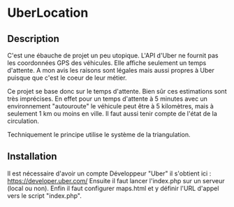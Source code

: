 # UberLocation
## Description
C'est une ébauche de projet un peu utopique.
L'API d'Uber ne fournit pas les coordonnées GPS des véhicules. Elle affiche seulement un temps d'attente. A mon avis les raisons sont légales mais aussi propres à Uber puisque que c'est le coeur de leur métier.

Ce projet se base donc sur le temps d'attente. Bien sûr ces estimations sont très imprécises. En effet pour un temps d'attente à 5 minutes avec un environnement "autouroute" le véhicule peut être à 5 kilomètres, mais à seulement 1 km ou moins en ville. Il faut aussi tenir compte de l'état de la circulation.

Techniquement le principe utilise le système de la triangulation.

## Installation 
Il est nécessaire d'avoir un compte Développeur "Uber" il s'obtient ici : https://developer.uber.com/ 
Ensuite il faut lancer l'index.php sur un serveur (local ou non).
Enfin il faut configurer maps.html et y définir l'URL d'appel vers le script "index.php".